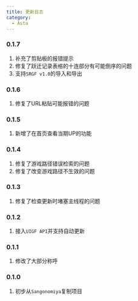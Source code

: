 ```yaml
---
title: 更新日志
category:
  - Asta
---
```


### 0.1.7

1. 补充了剪贴板的报错提示
2. 修复了跃迁记录表格的十连部分有可能倒序的问题
3. 支持`SRGF v1.0`的导入和导出

### 0.1.6

1. 修复了URL粘贴可能报错的问题

### 0.1.5

1. 新增了在首页查看当期UP的功能

### 0.1.4

1. 修复了游戏路径错误检索的问题
2. 修复了改变游戏路径不生效的问题

### 0.1.3

1. 修复了检查更新时堵塞主线程的问题

### 0.1.2

1. 接入`UIGF API`并支持自动更新

### 0.1.1

1. 修改了大部分称呼

### 0.1.0

1. 初步从`Sangonomiya`复制项目
